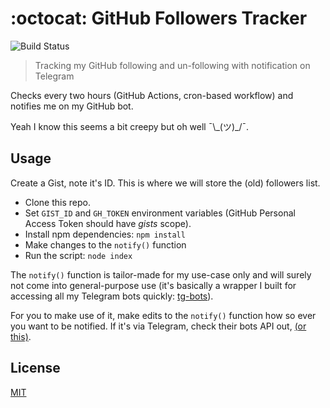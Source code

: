 # :octocat: GitHub Followers Tracker

![Build Status](https://github.com/plibither8/gh-followers-tracker/workflows/GitHub%20Followers%20Tracker/badge.svg)

> Tracking my GitHub following and un-following with notification on Telegram

Checks every two hours (GitHub Actions, cron-based workflow) and notifies me on my GitHub bot.

Yeah I know this seems a bit creepy but oh well ¯\\\_(ツ)\_/¯.

## Usage

Create a Gist, note it's ID. This is where we will store the (old) followers list.

* Clone this repo.
* Set `GIST_ID` and `GH_TOKEN` environment variables (GitHub Personal Access Token should have _gists_ scope).
* Install npm dependencies: `npm install`
* Make changes to the `notify()` function
* Run the script: `node index`

The `notify()` function is tailor-made for my use-case only and will surely not come into general-purpose use (it's basically a wrapper I built for accessing all my Telegram bots quickly: [tg-bots](https://github.com/plibither8/tg-bots)).

For you to make use of it, make edits to the `notify()` function how so ever you want to be notified. If it's via Telegram, check their bots API out, [(or this)](https://github.com/plibither8/tg-bots/blob/master/index.js#L27).

## License

[MIT](LICENSE)
